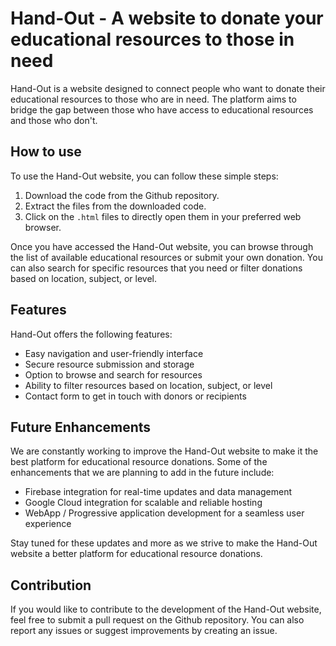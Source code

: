 # Hand-Out - A website to donate your educational resources to those in need

Hand-Out is a website designed to connect people who want to donate their educational resources to those who are in need. The platform aims to bridge the gap between those who have access to educational resources and those who don't.

## How to use

To use the Hand-Out website, you can follow these simple steps:

1. Download the code from the Github repository.
2. Extract the files from the downloaded code.
3. Click on the `.html` files to directly open them in your preferred web browser.

Once you have accessed the Hand-Out website, you can browse through the list of available educational resources or submit your own donation. You can also search for specific resources that you need or filter donations based on location, subject, or level.

## Features

Hand-Out offers the following features:

- Easy navigation and user-friendly interface
- Secure resource submission and storage
- Option to browse and search for resources
- Ability to filter resources based on location, subject, or level
- Contact form to get in touch with donors or recipients

## Future Enhancements

We are constantly working to improve the Hand-Out website to make it the best platform for educational resource donations. Some of the enhancements that we are planning to add in the future include:

- Firebase integration for real-time updates and data management
- Google Cloud integration for scalable and reliable hosting
- WebApp / Progressive application development for a seamless user experience

Stay tuned for these updates and more as we strive to make the Hand-Out website a better platform for educational resource donations.

## Contribution

If you would like to contribute to the development of the Hand-Out website, feel free to submit a pull request on the Github repository. You can also report any issues or suggest improvements by creating an issue.
